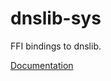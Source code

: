 # dnslib-sys #
FFI bindings to dnslib.

[Documentation](https://retep998.github.io/doc/dnslib-sys/)
